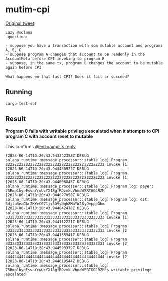 # mutim-cpi

[Original tweet](https://twitter.com/armaniferrante/status/1668910262488014848):

```
Lazy @solana
 question:

- suppose you have a transaction with som mutable account and programs A, B, C
- suppose program A changes that account to be readonly in the AccountMeta before CPI invoking to program B
- suppose, in the same tx, program B changes the account to be mutable again before CPI

What happens on that last CPI? Does it fail or succeed?
```

## Running

```
cargo-test-sbf
```

## Result

**Program C fails with writable privilege escalated when it attempts to CPI program C with account reset to mutable**

This confirms [@enzoampil's reply](https://github.com/enzoampil)

```
[2023-06-14T10:20:43.943342358Z DEBUG solana_runtime::message_processor::stable_log] Program 22222222222222222222222222222222222222222222 invoke [1]
[2023-06-14T10:20:43.943430922Z DEBUG solana_runtime::message_processor::stable_log] Program 22222222222222222222222222222222222222222222 invoke [1]
[2023-06-14T10:20:43.944006845Z DEBUG solana_runtime::message_processor::stable_log] Program log: payer: 75Rmp1byeEsvnYrwUcYX18gfRDzmkLVhndWERTGGJRZM
[2023-06-14T10:20:43.944027058Z DEBUG solana_runtime::message_processor::stable_log] Program log: dst: 3djtp3eaGArZKYeC671jx6D9yNqh8MaYWJ8yQepppGbm
[2023-06-14T10:20:43.944042470Z DEBUG solana_runtime::message_processor::stable_log] Program 33333333333333333333333333333333333333333333 invoke [1]
[2023-06-14T10:20:43.944112221Z DEBUG solana_runtime::message_processor::stable_log] Program 33333333333333333333333333333333333333333333 invoke [2]
[2023-06-14T10:20:43.944135941Z DEBUG solana_runtime::message_processor::stable_log] Program 33333333333333333333333333333333333333333333 invoke [2]
[2023-06-14T10:20:43.944593379Z DEBUG solana_runtime::message_processor::stable_log] Program 44444444444444444444444444444444444444444444 invoke [2]
[2023-06-14T10:20:43.944619544Z DEBUG solana_runtime::message_processor::stable_log] 75Rmp1byeEsvnYrwUcYX18gfRDzmkLVhndWERTGGJRZM's writable privilege escalated
```

